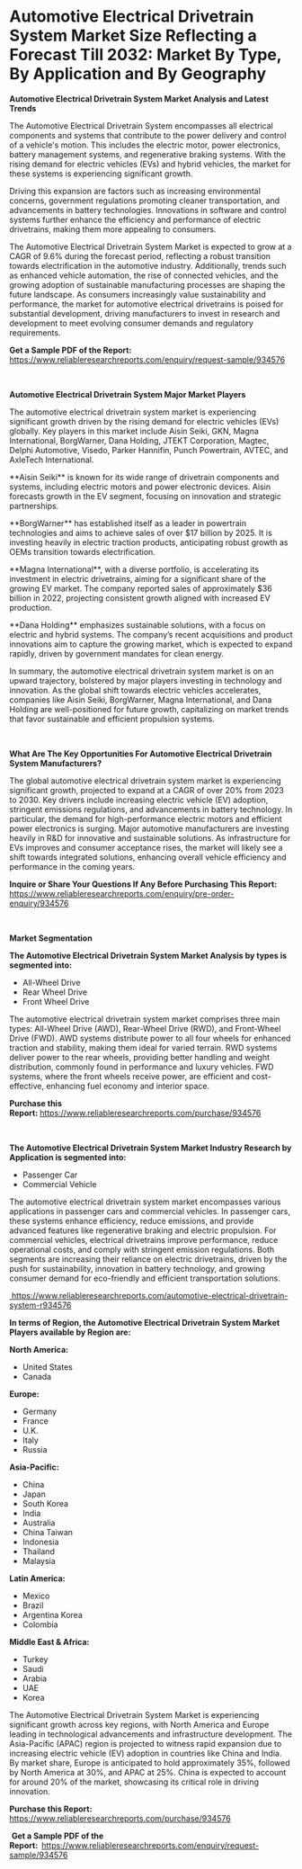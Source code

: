 <p><h1>Automotive Electrical Drivetrain System Market Size Reflecting a Forecast Till 2032: Market By Type, By Application and By Geography</h1></p><p><strong>Automotive Electrical Drivetrain System Market Analysis and Latest Trends</strong></p>
<p><p>The Automotive Electrical Drivetrain System encompasses all electrical components and systems that contribute to the power delivery and control of a vehicle's motion. This includes the electric motor, power electronics, battery management systems, and regenerative braking systems. With the rising demand for electric vehicles (EVs) and hybrid vehicles, the market for these systems is experiencing significant growth. </p><p>Driving this expansion are factors such as increasing environmental concerns, government regulations promoting cleaner transportation, and advancements in battery technologies. Innovations in software and control systems further enhance the efficiency and performance of electric drivetrains, making them more appealing to consumers.</p><p>The Automotive Electrical Drivetrain System Market is expected to grow at a CAGR of 9.6% during the forecast period, reflecting a robust transition towards electrification in the automotive industry. Additionally, trends such as enhanced vehicle automation, the rise of connected vehicles, and the growing adoption of sustainable manufacturing processes are shaping the future landscape. As consumers increasingly value sustainability and performance, the market for automotive electrical drivetrains is poised for substantial development, driving manufacturers to invest in research and development to meet evolving consumer demands and regulatory requirements.</p></p>
<p><strong>Get a Sample PDF of the Report:&nbsp;</strong> <a href="https://www.reliableresearchreports.com/enquiry/request-sample/934576?utm_campaign=2292&utm_medium=2&utm_source=Github&utm_content=ia&utm_term=18042025&utm_id=automotive-electrical-drivetrain-system">https://www.reliableresearchreports.com/enquiry/request-sample/934576</a></p>
<p>&nbsp;</p>
<p><strong>Automotive Electrical Drivetrain System Major Market Players</strong></p>
<p><p>The automotive electrical drivetrain system market is experiencing significant growth driven by the rising demand for electric vehicles (EVs) globally. Key players in this market include Aisin Seiki, GKN, Magna International, BorgWarner, Dana Holding, JTEKT Corporation, Magtec, Delphi Automotive, Visedo, Parker Hannifin, Punch Powertrain, AVTEC, and AxleTech International.</p><p>**Aisin Seiki** is known for its wide range of drivetrain components and systems, including electric motors and power electronic devices. Aisin forecasts growth in the EV segment, focusing on innovation and strategic partnerships.</p><p>**BorgWarner** has established itself as a leader in powertrain technologies and aims to achieve sales of over $17 billion by 2025. It is investing heavily in electric traction products, anticipating robust growth as OEMs transition towards electrification.</p><p>**Magna International**, with a diverse portfolio, is accelerating its investment in electric drivetrains, aiming for a significant share of the growing EV market. The company reported sales of approximately $36 billion in 2022, projecting consistent growth aligned with increased EV production.</p><p>**Dana Holding** emphasizes sustainable solutions, with a focus on electric and hybrid systems. The company’s recent acquisitions and product innovations aim to capture the growing market, which is expected to expand rapidly, driven by government mandates for clean energy.</p><p>In summary, the automotive electrical drivetrain system market is on an upward trajectory, bolstered by major players investing in technology and innovation. As the global shift towards electric vehicles accelerates, companies like Aisin Seiki, BorgWarner, Magna International, and Dana Holding are well-positioned for future growth, capitalizing on market trends that favor sustainable and efficient propulsion systems.</p></p>
<p>&nbsp;</p>
<p><strong>What Are The Key Opportunities For Automotive Electrical Drivetrain System Manufacturers?</strong></p>
<p><p>The global automotive electrical drivetrain system market is experiencing significant growth, projected to expand at a CAGR of over 20% from 2023 to 2030. Key drivers include increasing electric vehicle (EV) adoption, stringent emissions regulations, and advancements in battery technology. In particular, the demand for high-performance electric motors and efficient power electronics is surging. Major automotive manufacturers are investing heavily in R&D for innovative and sustainable solutions. As infrastructure for EVs improves and consumer acceptance rises, the market will likely see a shift towards integrated solutions, enhancing overall vehicle efficiency and performance in the coming years.</p></p>
<p><strong>Inquire or Share Your Questions If Any Before Purchasing This Report:</strong> <a href="https://www.reliableresearchreports.com/enquiry/pre-order-enquiry/934576?utm_campaign=2292&utm_medium=2&utm_source=Github&utm_content=ia&utm_term=18042025&utm_id=automotive-electrical-drivetrain-system">https://www.reliableresearchreports.com/enquiry/pre-order-enquiry/934576</a></p>
<p>&nbsp;</p>
<p><strong>Market Segmentation</strong></p>
<p><strong>The Automotive Electrical Drivetrain System Market Analysis by types is segmented into:</strong></p>
<p><ul><li>All-Wheel Drive</li><li>Rear Wheel Drive</li><li>Front Wheel Drive</li></ul></p>
<p><p>The automotive electrical drivetrain system market comprises three main types: All-Wheel Drive (AWD), Rear-Wheel Drive (RWD), and Front-Wheel Drive (FWD). AWD systems distribute power to all four wheels for enhanced traction and stability, making them ideal for varied terrain. RWD systems deliver power to the rear wheels, providing better handling and weight distribution, commonly found in performance and luxury vehicles. FWD systems, where the front wheels receive power, are efficient and cost-effective, enhancing fuel economy and interior space.</p></p>
<p><strong>Purchase this Report:&nbsp;</strong><a href="https://www.reliableresearchreports.com/purchase/934576?utm_campaign=2292&utm_medium=2&utm_source=Github&utm_content=ia&utm_term=18042025&utm_id=automotive-electrical-drivetrain-system">https://www.reliableresearchreports.com/purchase/934576</a></p>
<p>&nbsp;</p>
<p><strong>The Automotive Electrical Drivetrain System Market Industry Research by Application is segmented into:</strong></p>
<p><ul><li>Passenger Car</li><li>Commercial Vehicle</li></ul></p>
<p><p>The automotive electrical drivetrain system market encompasses various applications in passenger cars and commercial vehicles. In passenger cars, these systems enhance efficiency, reduce emissions, and provide advanced features like regenerative braking and electric propulsion. For commercial vehicles, electrical drivetrains improve performance, reduce operational costs, and comply with stringent emission regulations. Both segments are increasing their reliance on electric drivetrains, driven by the push for sustainability, innovation in battery technology, and growing consumer demand for eco-friendly and efficient transportation solutions.</p></p>
<p><a href="https://www.reliableresearchreports.com/automotive-electrical-drivetrain-system-r934576?utm_campaign=2292&utm_medium=2&utm_source=Github&utm_content=ia&utm_term=18042025&utm_id=automotive-electrical-drivetrain-system">&nbsp;https://www.reliableresearchreports.com/automotive-electrical-drivetrain-system-r934576</a></p>
<p><strong>In terms of Region, the Automotive Electrical Drivetrain System Market Players available by Region are:</strong></p>
<p>
    <p> <strong> North America: </strong>
        <ul>
            <li>United States</li>
            <li>Canada</li>
        </ul>
        </p> 
    <p> <strong> Europe: </strong>
        <ul>
            <li>Germany</li>
            <li>France</li>
            <li>U.K.</li>
            <li>Italy</li>
            <li>Russia</li>
        </ul>
        </p> 
    <p> <strong> Asia-Pacific: </strong>
        <ul>
            <li>China</li>
            <li>Japan</li>
            <li>South Korea</li>
            <li>India</li>
            <li>Australia</li>
            <li>China Taiwan</li>
            <li>Indonesia</li>
            <li>Thailand</li>
            <li>Malaysia</li>
        </ul>
        </p> 
    <p> <strong> Latin America: </strong>
        <ul>
            <li>Mexico</li>
            <li>Brazil</li>
            <li>Argentina Korea</li>
            <li>Colombia</li>
        </ul>
        </p> 
    <p> <strong> Middle East & Africa: </strong>
        <ul>
            <li>Turkey</li>
            <li>Saudi</li>
            <li>Arabia</li>
            <li>UAE</li>
            <li>Korea</li>
        </ul>
    </p>
    </p>
<p><p>The Automotive Electrical Drivetrain System Market is experiencing significant growth across key regions, with North America and Europe leading in technological advancements and infrastructure development. The Asia-Pacific (APAC) region is projected to witness rapid expansion due to increasing electric vehicle (EV) adoption in countries like China and India. By market share, Europe is anticipated to hold approximately 35%, followed by North America at 30%, and APAC at 25%. China is expected to account for around 20% of the market, showcasing its critical role in driving innovation.</p></p>
<p><strong>Purchase this Report: </strong><a href="https://www.reliableresearchreports.com/purchase/934576?utm_campaign=2292&utm_medium=2&utm_source=Github&utm_content=ia&utm_term=18042025&utm_id=automotive-electrical-drivetrain-system">https://www.reliableresearchreports.com/purchase/934576</a></p>
<p>&nbsp;<strong>Get a Sample PDF of the Report:&nbsp;&nbsp;</strong><a href="https://www.reliableresearchreports.com/enquiry/request-sample/934576?utm_campaign=2292&utm_medium=2&utm_source=Github&utm_content=ia&utm_term=18042025&utm_id=automotive-electrical-drivetrain-system">https://www.reliableresearchreports.com/enquiry/request-sample/934576</a></p>
<p><strong></strong></p>
<p><p></p><p></p><p></p></p>